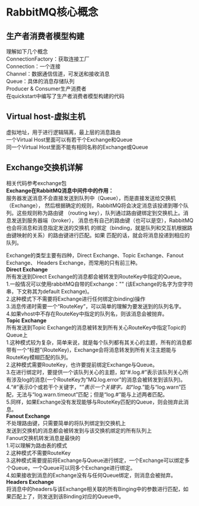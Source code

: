 # RabbitMQ核心概念
## 生产者消费者模型构建
理解如下几个概念<br>
ConnectionFactory：获取连接工厂<br>
Connection：一个连接<br>
Channel：数据通信信道，可发送和接收消息<br>
Queue：具体的消息存储队列<br>
Producer & Consumer生产消费者<br>
在quickstart中编写了生产者消费者模型构建的代码<br>

## Virtual host-虚拟主机
虚拟地址，用于进行逻辑隔离，最上层的消息路由  
一个Virtual Host里面可以有若干个Exchange和Queue  
同一个Virtual Host里面不能有相同名称的Exchange或Queue  

## Exchange交换机详解
相关代码参考exchange包<br>
**Exchange在RabbitMQ消息中间件中的作用：**  
服务器发送消息不会直接发送到队列中（Queue），而是直接发送给交换机（Exchange），
然后根据确定的规则，RabbitMQ将会决定消息该投递到哪个队列。这些规则称为路由键
（routing key），队列通过路由键绑定到交换机上。消息发送到服务器端（broker），
消息也有自己的路由键（也可以是空），RabbitMQ也会将消息和消息指定发送的交换机
的绑定（binding，就是队列和交互机根据路由键映射的关系）的路由键进行匹配。如果
匹配的话，就会将消息投递到相应的队列。  

Exchange的类型主要有四种，Direct Exchange、Topic Exchange、Fanout Exchange、
Headers Exchange，而常用的只有前三种。  
**Direct Exchange**  
所有发送到Direct Exchange的消息都会被转发到RouteKey中指定的Queue。  
1.一般情况可以使用rabbitMQ自带的Exchange："" (该Exchange的名字为空字符串，下文称其为default Exchange)。<br>
2.这种模式下不需要将Exchange进行任何绑定(binding)操作<br>
3.消息传递时需要一个“RouteKey”，可以简单的理解为要发送到的队列名字。<br>
4.如果vhost中不存在RouteKey中指定的队列名，则该消息会被抛弃。<br>
**Topic Exchange**  
所有发送到Topic Exchange的消息被转发到所有关心RouteKey中指定Topic的Queue上  
1.这种模式较为复杂，简单来说，就是每个队列都有其关心的主题，所有的消息都带有一个“标题”(RouteKey)，Exchange会将消息转发到所有关注主题能与RouteKey模糊匹配的队列。<br>
2.这种模式需要RouteKey，也许要提前绑定Exchange与Queue。<br>
3.在进行绑定时，要提供一个该队列关心的主题，如“#.log.#”表示该队列关心所有涉及log的消息(一个RouteKey为”MQ.log.error”的消息会被转发到该队列)。<br>
4.“#”表示0个或若干个关键字，“*”表示一个关键字。如“log.*”能与“log.warn”匹配，无法与“log.warn.timeout”匹配；但是“log.#”能与上述两者匹配。<br>
5.同样，如果Exchange没有发现能够与RouteKey匹配的Queue，则会抛弃此消息。<br>
**Fanout Exchange**  
不处理路由键，只需要简单的将队列绑定到交换机上  
发送到交换机的消息都会被转发到与该交换机绑定的所有队列上  
Fanout交换机转发消息是最快的  
1.可以理解为路由表的模式<br>
2.这种模式不需要RouteKey<br>
3.这种模式需要提前将Exchange与Queue进行绑定，一个Exchange可以绑定多个Queue，一个Queue可以同多个Exchange进行绑定。<br>
4.如果接收到消息的Exchange没有与任何Queue绑定，则消息会被抛弃。<br>
**Headers Exchange**  
将消息中的headers与该Exchange相关联的所有Binging中的参数进行匹配，如果匹配上了，则发送到该Binding对应的Queue中。  


